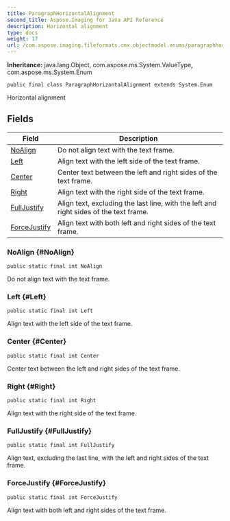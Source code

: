 ```yaml
---
title: ParagraphHorizontalAlignment
second_title: Aspose.Imaging for Java API Reference
description: Horizontal alignment
type: docs
weight: 17
url: /com.aspose.imaging.fileformats.cmx.objectmodel.enums/paragraphhorizontalalignment/
---
```

**Inheritance:**
java.lang.Object, com.aspose.ms.System.ValueType, com.aspose.ms.System.Enum
```
public final class ParagraphHorizontalAlignment extends System.Enum
```

Horizontal alignment
## Fields

| Field | Description |
| --- | --- |
| [NoAlign](#NoAlign) | Do not align text with the text frame. |
| [Left](#Left) | Align text with the left side of the text frame. |
| [Center](#Center) | Center text between the left and right sides of the text frame. |
| [Right](#Right) | Align text with the right side of the text frame. |
| [FullJustify](#FullJustify) | Align text, excluding the last line, with the left and right sides of the text frame. |
| [ForceJustify](#ForceJustify) | Align text with both left and right sides of the text frame. |
### NoAlign {#NoAlign}
```
public static final int NoAlign
```


Do not align text with the text frame.

### Left {#Left}
```
public static final int Left
```


Align text with the left side of the text frame.

### Center {#Center}
```
public static final int Center
```


Center text between the left and right sides of the text frame.

### Right {#Right}
```
public static final int Right
```


Align text with the right side of the text frame.

### FullJustify {#FullJustify}
```
public static final int FullJustify
```


Align text, excluding the last line, with the left and right sides of the text frame.

### ForceJustify {#ForceJustify}
```
public static final int ForceJustify
```


Align text with both left and right sides of the text frame.

